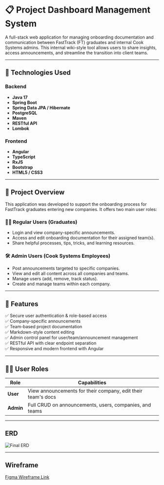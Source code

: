 # 📋 Project Dashboard Management System

A full-stack web application for managing onboarding documentation and communication between FastTrack (FT) graduates and internal Cook Systems admins. This internal wiki-style tool allows users to share insights, access announcements, and streamline the transition into client teams.

---

## 🚀 Technologies Used

### Backend  
- **Java 17**  
- **Spring Boot**  
- **Spring Data JPA / Hibernate**  
- **PostgreSQL**  
- **Maven**  
- **RESTful API**  
- **Lombok**  

### Frontend  
- **Angular**  
- **TypeScript**  
- **RxJS**  
- **Bootstrap**  
- **HTML5 / CSS3**

---

## 🎯 Project Overview

This application was developed to support the onboarding process for FastTrack graduates entering new companies. It offers two main user roles:

### 👨‍💻 Regular Users (Graduates)
- Login and view company-specific announcements.
- Access and edit onboarding documentation for their assigned team(s).
- Share helpful processes, tips, tricks, and learning resources.

### 🛠️ Admin Users (Cook Systems Employees)
- Post announcements targeted to specific companies.
- View and edit all content across all companies and teams.
- Manage users (add, remove, track status).
- Create and manage teams within each company.

---

## 📂 Features

✅ Secure user authentication & role-based access  
✅ Company-specific announcements  
✅ Team-based project documentation  
✅ Markdown-style content editing  
✅ Admin control panel for user/team/announcement management  
✅ RESTful API with clear endpoint separation  
✅ Responsive and modern frontend with Angular  

---

## 🧑‍💼 User Roles

| Role       | Capabilities                                   |
|------------|------------------------------------------------|
| **User**   | View announcements for their company, edit their team's docs |
| **Admin**  | Full CRUD on announcements, users, companies, and teams |

---

## ERD

![Final ERD](https://user-images.githubusercontent.com/32781877/206259951-fe81a650-1d90-4c28-ae7a-571f649269d9.png)


---

## Wireframe

[Figma Wireframe Link](https://www.figma.com/file/huwXGJxW6BCIbk4p2QcZG2/Final-Prototype?type=design&node-id=0-1&mode=design&t=1Ef7iFB5zY6Kjdyb-0)

